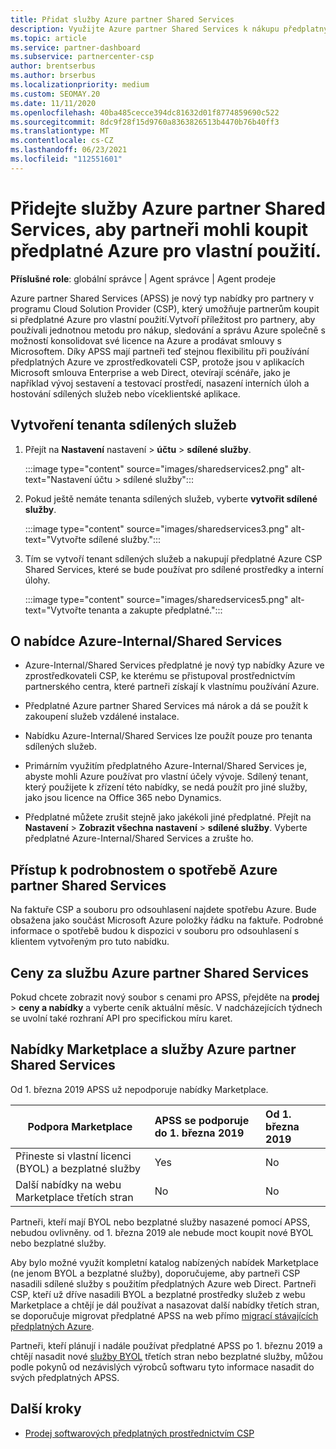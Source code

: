 ```yaml
---
title: Přidat služby Azure partner Shared Services
description: Využijte Azure partner Shared Services k nákupu předplatných Azure pro vaše vlastní použití a k zajištění jednotné metody pro nákup, sledování a správu Azure.
ms.topic: article
ms.service: partner-dashboard
ms.subservice: partnercenter-csp
author: brentserbus
ms.author: brserbus
ms.localizationpriority: medium
ms.custom: SEOMAY.20
ms.date: 11/11/2020
ms.openlocfilehash: 40ba485cecce394dc81632d01f8774859690c522
ms.sourcegitcommit: 8dc9f28f15d9760a8363826513b4470b76b40ff3
ms.translationtype: MT
ms.contentlocale: cs-CZ
ms.lasthandoff: 06/23/2021
ms.locfileid: "112551601"
---
```

# <a name="add-azure-partner-shared-services-so-partners-can-buy-azure-subscriptions-for-their-own-use"></a>Přidejte služby Azure partner Shared Services, aby partneři mohli koupit předplatné Azure pro vlastní použití.

**Příslušné role**: globální správce | Agent správce | Agent prodeje

Azure partner Shared Services (APSS) je nový typ nabídky pro partnery v programu Cloud Solution Provider (CSP), který umožňuje partnerům koupit si předplatné Azure pro vlastní použití.Vytvoří příležitost pro partnery, aby používali jednotnou metodu pro nákup, sledování a správu Azure společně s možností konsolidovat své licence na Azure a prodávat smlouvy s Microsoftem. Díky APSS mají partneři teď stejnou flexibilitu při používání předplatných Azure ve zprostředkovateli CSP, protože jsou v aplikacích Microsoft smlouva Enterprise a web Direct, otevírají scénáře, jako je například vývoj sestavení a testovací prostředí, nasazení interních úloh a hostování sdílených služeb nebo víceklientské aplikace.  

## <a name="create-the-shared-services-tenant"></a>Vytvoření tenanta sdílených služeb

1. Přejít na **Nastavení** nastavení  >  **účtu**  >  **sdílené služby**.

   :::image type="content" source="images/sharedservices2.png" alt-text="Nastavení účtu > sdílené služby":::

2. Pokud ještě nemáte tenanta sdílených služeb, vyberte **vytvořit sdílené služby**.

   :::image type="content" source="images/sharedservices3.png" alt-text="Vytvořte sdílené služby.":::

3. Tím se vytvoří tenant sdílených služeb a nakupují předplatné Azure CSP Shared Services, které se bude používat pro sdílené prostředky a interní úlohy.

   :::image type="content" source="images/sharedservices5.png" alt-text="Vytvořte tenanta a zakupte předplatné.":::

## <a name="about-the-azure--internalshared-services-offer"></a>O nabídce Azure-Internal/Shared Services

- Azure-Internal/Shared Services předplatné je nový typ nabídky Azure ve zprostředkovateli CSP, ke kterému se přistupoval prostřednictvím partnerského centra, které partneři získají k vlastnímu používání Azure.

- Předplatné Azure partner Shared Services má nárok a dá se použít k zakoupení služeb vzdálené instalace.

- Nabídku Azure-Internal/Shared Services lze použít pouze pro tenanta sdílených služeb.

- Primárním využitím předplatného Azure-Internal/Shared Services je, abyste mohli Azure používat pro vlastní účely vývoje. Sdílený tenant, který použijete k zřízení této nabídky, se nedá použít pro jiné služby, jako jsou licence na Office 365 nebo Dynamics.

- Předplatné můžete zrušit stejně jako jakékoli jiné předplatné. Přejít na **Nastavení**  >  **Zobrazit všechna nastavení**  >  **sdílené služby**. Vyberte předplatné Azure-Internal/Shared Services a zrušte ho.

## <a name="accessing-azure-partner-shared-services-consumption-details"></a>Přístup k podrobnostem o spotřebě Azure partner Shared Services

Na faktuře CSP a souboru pro odsouhlasení najdete spotřebu Azure. Bude obsažena jako součást Microsoft Azure položky řádku na faktuře. Podrobné informace o spotřebě budou k dispozici v souboru pro odsouhlasení s klientem vytvořeným pro tuto nabídku.

## <a name="azure-partner-shared-services-pricing"></a>Ceny za službu Azure partner Shared Services

Pokud chcete zobrazit nový soubor s cenami pro APSS, přejděte na **prodej**  >  **ceny a nabídky** a vyberte ceník aktuální měsíc. V nadcházejících týdnech se uvolní také rozhraní API pro specifickou míru karet.

## <a name="marketplace-offers-and-azure-partner-shared-services"></a>Nabídky Marketplace a služby Azure partner Shared Services

Od 1. března 2019 APSS už nepodporuje nabídky Marketplace.

|**Podpora Marketplace**   |**APSS se podporuje do 1. března 2019**|**Od 1. března 2019**|
|---------------------------|:----------------------------|:-------------------|
|Přineste si vlastní licenci (BYOL) a bezplatné služby   | Yes   | No|
|Další nabídky na webu Marketplace třetích stran   | No   |No|

Partneři, kteří mají BYOL nebo bezplatné služby nasazené pomocí APSS, nebudou ovlivněny. od 1. března 2019 ale nebude moct koupit nové BYOL nebo bezplatné služby.

Aby bylo možné využít kompletní katalog nabízených nabídek Marketplace (ne jenom BYOL a bezplatné služby), doporučujeme, aby partneři CSP nasadili sdílené služby s použitím předplatných Azure web Direct.  Partneři CSP, kteří už dříve nasadili BYOL a bezplatné prostředky služeb z webu Marketplace a chtějí je dál používat a nasazovat další nabídky třetích stran, se doporučuje migrovat předplatné APSS na web přímo [migrací stávajících předplatných Azure](/azure/cloud-solution-provider/migration/migration#migrating-existing-azure-subscriptions).

Partneři, kteří plánují i nadále používat předplatné APSS po 1. březnu 2019 a chtějí nasadit nové [služby BYOL](https://azuremarketplace.microsoft.com/marketplace/apps?filters=byol) třetích stran nebo bezplatné služby, můžou podle pokynů od nezávislých výrobců softwaru tyto informace nasadit do svých předplatných APSS.

## <a name="next-steps"></a>Další kroky

- [Prodej softwarových předplatných prostřednictvím CSP](csp-software-subscriptions.md)